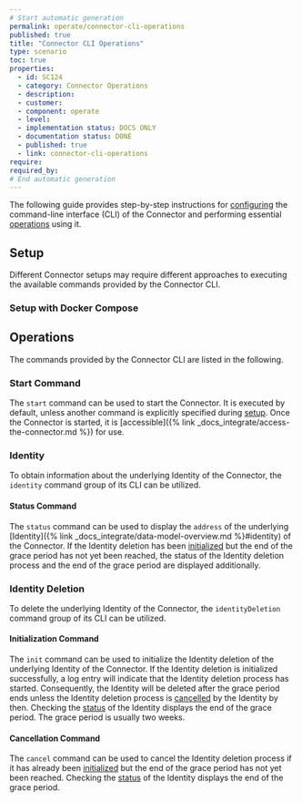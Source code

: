 ```yaml
---
# Start automatic generation
permalink: operate/connector-cli-operations
published: true
title: "Connector CLI Operations"
type: scenario
toc: true
properties:
  - id: SC124
  - category: Connector Operations
  - description:
  - customer:
  - component: operate
  - level:
  - implementation status: DOCS ONLY
  - documentation status: DONE
  - published: true
  - link: connector-cli-operations
require:
required_by:
# End automatic generation
---
```


The following guide provides step-by-step instructions for [configuring](#setup) the command-line interface (CLI) of the Connector and performing essential [operations](#operations) using it.

## Setup

Different Connector setups may require different approaches to executing the available commands provided by the Connector CLI.

### Setup with Docker Compose

## Operations

The commands provided by the Connector CLI are listed in the following.

### Start Command

The `start` command can be used to start the Connector.
It is executed by default, unless another command is explicitly specified during [setup](#setup).
Once the Connector is started, it is [accessible]({% link _docs_integrate/access-the-connector.md %}) for use.

### Identity

To obtain information about the underlying Identity of the Connector, the `identity` command group of its CLI can be utilized.

#### Status Command

The `status` command can be used to display the `address` of the underlying [Identity]({% link _docs_integrate/data-model-overview.md %}#identity) of the Connector.
If the Identity deletion has been [initialized](#initialization-command) but the end of the grace period has not yet been reached, the status of the Identity deletion process and the end of the grace period are displayed additionally.

### Identity Deletion

To delete the underlying Identity of the Connector, the `identityDeletion` command group of its CLI can be utilized.

#### Initialization Command

The `init` command can be used to initialize the Identity deletion of the underlying Identity of the Connector.
If the Identity deletion is initialized successfully, a log entry will indicate that the Identity deletion process has started.
Consequently, the Identity will be deleted after the grace period ends unless the Identity deletion process is [cancelled](#cancellation-command) by the Identity by then.
Checking the [status](#status-command) of the Identity displays the end of the grace period.
The grace period is usually two weeks.

#### Cancellation Command

The `cancel` command can be used to cancel the Identity deletion process if it has already been [initialized](#initialization-command) but the end of the grace period has not yet been reached.
Checking the [status](#status-command) of the Identity displays the end of the grace period.
